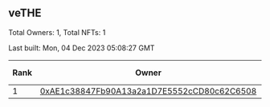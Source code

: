## veTHE

Total Owners: 1, Total NFTs: 1

Last built: Mon, 04 Dec 2023 05:08:27 GMT

| Rank | Owner | Voting Power | Influence | NFTs Id |
| --- | --- | --- | --- | --- |
  | 1 | [0xAE1c38847Fb90A13a2a1D7E5552cCD80c62C6508](https://debank.com/profile/0xAE1c38847Fb90A13a2a1D7E5552cCD80c62C6508?chain=bsc) | 2,899,415.784 | 3.26428% | 1 |